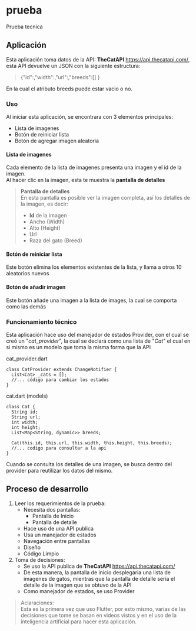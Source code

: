 # prueba
Prueba tecnica

## Aplicación

Esta aplicación toma datos de la API: **TheCatAPI** https://api.thecatapi.com/, esta API devuelve un JSON con la siguiente estructura: 
  > {"id":,"width":,"url":,"breeds":[] }  

En la cual el atributo breeds puede estar vacio o no.

### Uso

Al iniciar esta aplicación, se encontrara con 3 elementos principales:
+ Lista de imagenes
+ Botón de reiniciar lista
+ Botón de agregar imagen aleatoria

#### Lista de imagenes
Cada elemento de la lista de imagenes presenta una imagen y el id de la imagen.  
Al hacer clic en la imagen, esta te muestra la **pantalla de detalles**

> **Pantalla de detalles**  
>En esta pantalla es posible ver la imagen completa, así los detalles de la imagen, es decir:
> + **Id** de la imagen 
> + Ancho (Width)
> + Alto (Height)
> + Url
> + Raza del gato (Breed)

#### Botón de reiniciar lista
Este botón elimina los elementos existentes de la lista, y llama a otros 10 aleatorios nuevos

#### Botón de añadir imagen
Este botón añade una imagen a la lista de images, la cual se comporta como las demás


### Funcionamiento técnico
Esta aplicación hace uso del manejador de estados Provider, con el cual se creó un "*cat_provider*", la cual se declará como una lista de "*Cat*" el cual en si mismo es un modelo que toma la misma forma que la API

cat_provider.dart

    class CatProvider extends ChangeNotifier {
      List<Cat> _cats = [];
      //... código para cambiar los estados
    }

cat.dart (models)

    class Cat {
      String id;
      String url;
      int width;
      int height;
      List<Map<String, dynamic>> breeds;

      Cat(this.id, this.url, this.width, this.height, this.breeds);
      //... codigo para consultar a la api
    }

Cuando se consulta los detalles de una imagen, se busca dentro del provider para reutilizar los datos del mismo.


## Proceso de desarrollo
1. Leer los requerimientos de la prueba:
    + Necesita dos pantallas:
      + Pantalla de Inicio
      + Pantalla de detalle
    + Hace uso de una API publica
    + Usa un manejador de estados
    + Navegación entre pantallas
    + Diseño
    + Código Limpio
2. Toma de decisiones:      
    + Se uso la API publica de **TheCatAPI** https://api.thecatapi.com/
    + De esta manera, la pantalla de inicio desplegaria una lista de imagenes de gatos, mientras que la pantalla de detalle sería el detalle de la imagen que se obtuvo de la API
    + Como manejador de estados, se uso Provider


> Aclaraciones:  
> Esta es la primera vez que uso Flutter, por esto mismo, varias de las decisiones que tome se basan en videos vistos y en el uso de la inteligencia artificial para hacer esta aplicación.
